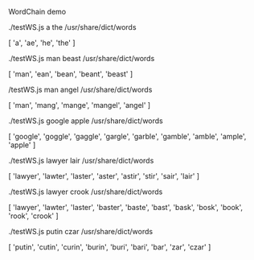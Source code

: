 WordChain demo

./testWS.js a the /usr/share/dict/words

  [ 'a', 'ae', 'he', 'the' ]

./testWS.js man beast /usr/share/dict/words

  [ 'man', 'ean', 'bean', 'beant', 'beast' ]

/testWS.js man angel /usr/share/dict/words

  [ 'man', 'mang', 'mange', 'mangel', 'angel' ]

./testWS.js google apple /usr/share/dict/words

 [ 'google', 'goggle', 'gaggle', 'gargle', 'garble', 'gamble', 'amble', 'ample', 'apple' ]

./testWS.js lawyer lair /usr/share/dict/words

 [ 'lawyer', 'lawter', 'laster', 'aster', 'astir', 'stir', 'sair', 'lair' ]

./testWS.js lawyer crook /usr/share/dict/words

 [ 'lawyer', 'lawter', 'laster', 'baster', 'baste', 'bast', 'bask', 'bosk', 'book', 'rook', 'crook' ] 

./testWS.js putin czar /usr/share/dict/words

 [ 'putin', 'cutin', 'curin', 'burin', 'buri', 'bari', 'bar', 'zar', 'czar' ]
